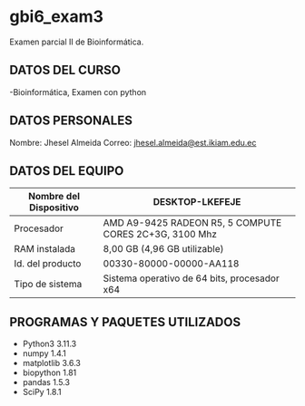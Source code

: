 # gbi6_exam3
Examen parcial II de Bioinformática.

## DATOS DEL CURSO 

-Bioinformática, Examen con python

## DATOS PERSONALES
Nombre: Jhesel Almeida 
Correo: jhesel.almeida@est.ikiam.edu.ec

## DATOS DEL EQUIPO

| Nombre del Dispositivo|  DESKTOP-LKEFEJE | 
| --- | ----| 
| Procesador  |  AMD A9-9425 RADEON R5, 5 COMPUTE CORES 2C+3G, 3100 Mhz |
| RAM instalada |  8,00 GB (4,96 GB utilizable) |
Id. del  producto |  00330-80000-00000-AA118 | 
| Tipo de sistema |  Sistema operativo de 64 bits, procesador x64 |


## PROGRAMAS Y PAQUETES UTILIZADOS 
* Python3 3.11.3 
* numpy 1.4.1 
* matplotlib  3.6.3 
* biopython 1.81 
* pandas 1.5.3 
* SciPy 1.8.1 

